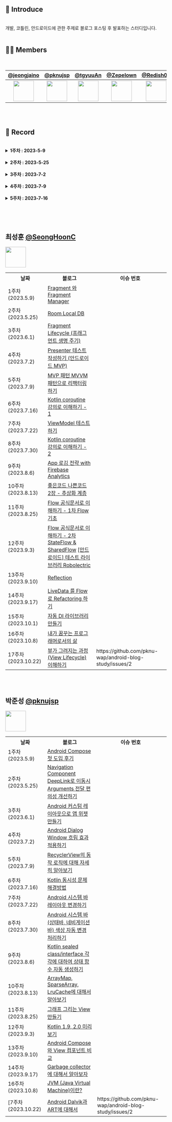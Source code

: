 ## 💫 Introduce

<br>
개발, 코틀린, 안드로이드에 관한 주제로 블로그 포스팅 후 발표하는 스터디입니다.
<br><br>

## 🧑‍💻 Members

<br>

|                                             [@jeongjaino](https://github.com/jeongjaino)                                             |                                                [@pknujsp](https://github.com/pknujsp)                                                 |                                                 [@tgyuuAn](https://github.com/tgyuuAn)                                                 |                                             [@Zepelown](https://github.com/Zepelown)                                              |                                             [@Redish03](https://github.com/Redish03)                                              |                                             [@SeongHoonC](https://github.com/SeongHoonC)                                             |
| :----------------------------------------------------------------------------------------------------------------------------------: | :-----------------------------------------------------------------------------------------------------------------------------------: | :------------------------------------------------------------------------------------------------------------------------------------: | :-------------------------------------------------------------------------------------------------------------------------------: | :-------------------------------------------------------------------------------------------------------------------------------: | :----------------------------------------------------------------------------------------------------------------------------------: |
| <a href="(https://github.com/jeongjaino"><img src="https://avatars.githubusercontent.com/u/77484719?v=4" width="64" height="64"></a> | <a href="https://github.com/pknujsp"><img src="https://avatars.githubusercontent.com/u/48265129?s=64&v=4" width="64" height="64"></a> | <a href="https://github.com/tgyuuAn"><img src="https://avatars.githubusercontent.com/u/116813010?s=64&v=4" width="64" height="64"></a> | <a href="https://github.com/Zepelown"><img src="https://avatars.githubusercontent.com/u/49135677?v=4" width="64" height="64"></a> | <a href="https://github.com/Redish03"><img src="https://avatars.githubusercontent.com/u/98575563?v=4" width="64" height="64"></a> | <a href="https://github.com/SeongHoonC"><img src="https://avatars.githubusercontent.com/u/108349655?v=4" width="64" height="64"></a> |

<br><br>
## 📝 Record

<br>

<details>
<summary><strong>1주차 : 2023-5-9</strong></summary>

- [[안드로이드] 아키텍처 원칙](https://namamim.tistory.com/1) - ([@Zepelown](https://github.com/Zepelown))(https://github.com/pknujsp))
- [Android Jetpack : Paging3 + Room로 로컬 캐싱 구현하기](https://jeongjaino.tistory.com/41) - ([@jeongjaino](https://github.com/jeongjaino))
- [Kotlin 기본 문법 & 함수](https://blog.naver.com/pluto0303/223097477546) - ([@Redish03](https://github.com/Redish03))
</details>
<br>
<details>
<summary><strong>2주차 : 2023-5-25</strong></summary>
  
- [Android SharedData : View간 Data를 공유하는 방법 및 예시](https://jeongjaino.tistory.com/42) - ([@jeongjaino](https://github.com/jeongjaino))
- [Kotlin 기본 문법(2)](https://m.blog.naver.com/pluto0303/223105639326) - ([@Redish03](https://github.com/Redish03))
- [[안드로이드]RecyclerView에 관하여](https://namamim.tistory.com/2) - ([@Zepelown](https://github.com/Zepelown))
</details>
<br>
<details>
<summary><strong>3주차 : 2023-7-2</strong></summary>
  
- [앱이 시작되는 방법 3가지 - Cold Start, Warm Start, Hot Start 쉽게 이해하기 (Android)](https://blog.naver.com/tgyuu_/223140430401), [Andorid 12 이후, Splash Screen API로 Splash 대응하기 (Android)](https://blog.naver.com/tgyuu_/223141449215) - ([@tgyuuAn](https://github.com/tgyuuAn))
- [Android 주요 구성 요소](https://blog.naver.com/pluto0303/223144200967) - ([@Redish03](https://github.com/Redish03))
- [[안드로이드]DataStore에 대하여](https://namamim.tistory.com/4) - ([@Zepelown](https://github.com/Zepelown))
- [Android Version Catalog : 라이브러리 버전 관리](https://jeongjaino.tistory.com/46) - ([@jeongjaino](https://github.com/jeongjaino))
</details>
<br>
<details>
<summary><strong>4주차 : 2023-7-9</strong></summary>
  
- [화면 구성하기 - Activity 활용](https://blog.naver.com/pluto0303/223150472475) - ([@Redish03](https://github.com/Redish03))
- [Kotlin Result : 결과와 예외 처리하기](https://jeongjaino.tistory.com/47) - ([@jeongjaino](https://github.com/jeongjaino))
- [[안드로이드]FragmentManager](https://namamim.tistory.com/5) - ([@Zepelown](https://github.com/Zepelown))
- [사용자의 인증을 확인하는 방식 3가지 쿠키, 세션, 토큰 (HTTP)](https://blog.naver.com/tgyuu_/223151236233) - ([@tgyuuAn](https://github.com/tgyuuAn))
</details>
<br>
<details>
<summary><strong>5주차 : 2023-7-16</strong></summary>
  
- [[안드로이드] 콘텐츠 제공자(ContentProvider) 와 콘텐츠 리졸버(ContentResolver)](https://namamim.tistory.com/6) - ([@Zepelown](https://github.com/Zepelown))
- [Android Multi Module : 다중 모듈 구성시 발생할 수 있는 문제](https://jeongjaino.tistory.com/51) - ([@jeongjaino](https://github.com/jeongjaino))
- [클린 아키텍처, MVVM 완전 쉽게 풀어서 설명하기 (1) - 의존성, 의존성 역전 (Architecture Pattern)](https://blog.naver.com/tgyuu_/223157801061) - ([@tgyuuAn](https://github.com/tgyuuAn))
</details>
<br>

<br><br>

## 최성훈 [@SeongHoonC](https://github.com/SeongHoonC)
<a href="https://github.com/SeongHoonC"><img src="https://avatars.githubusercontent.com/u/108349655?v=4" width="64" height="64"></a> 

<table>
    <tr>
        <th>날짜</th>
        <th>블로그</th>
      <th>이슈 번호</th>
    </tr>
    <tr>
        <td>1주차 (2023.5.9)</td>
        <td>
          <a href="https://seonghoonc.tistory.com/17">Fragment 와 Fragment Manager</a>
        </td>
    </tr>
   <tr>
        <td>2주차 (2023.5.25)</td>
        <td>
          <a href="https://seonghoonc.tistory.com/18">Room Local DB</a>
        </td>
    </tr>
    <tr>
        <td>3주차 (2023.6.1)</td>
        <td>
          <a href="https://seonghoonc.tistory.com/19">Fragment Lifecycle (프래그먼트 생명 주기)</a>
        </td>
    </tr>
    <tr>
        <td>4주차 (2023.7.2)</td>
        <td>
          <a href="https://seonghoonc.tistory.com/20">Presenter 테스트 작성하기 (안드로이드 MVP)</a>
        </td>
    </tr>
    <tr>
        <td>5주차 (2023.7.9)</td>
        <td>
          <a href="https://seonghoonc.tistory.com/21">MVP 패턴 MVVM 패턴으로 리팩터링하기</a>
        </td>
    </tr>
    <tr>
        <td>6주차 (2023.7.16)</td>
        <td>
          <a href="https://seonghoonc.tistory.com/22">Kotlin coroutine 강의로 이해하기 - 1</a>
        </td>
    </tr>
    <tr>
        <td>7주차 (2023.7.22)</td>
        <td>
          <a href="https://seonghoonc.tistory.com/23">ViewModel 테스트하기</a>
        </td>
    </tr>
  <tr>
        <td>8주차 (2023.7.30)</td>
        <td>
          <a href="https://seonghoonc.tistory.com/24">Kotlin coroutine 강의로 이해하기 - 2</a>
        </td>
    </tr>
  <tr>
        <td>9주차 (2023.8.6)</td>
        <td>
          <a href="https://seonghoonc.tistory.com/25">App 로깅 전략 with Firebase Analytics</a>
        </td>
    </tr>
    <tr>
        <td>10주차 (2023.8.13)</td>
        <td>
          <a href="https://seonghoonc.tistory.com/26">좋은코드 나쁜코드 2장 - 추상화 계층</a>
        </td>
    </tr>
  <tr>
        <td>11주차 (2023.8.25)</td>
        <td>
          <a href="https://seonghoonc.tistory.com/29">Flow 공식문서로 이해하기 - 1차 Flow 기초</a>
        </td>
    </tr>
  <tr>
        <td>12주차 (2023.9.3)</td>
        <td>
          <a href="https://seonghoonc.tistory.com/30">Flow 공식문서로 이해하기 - 2차 StateFlow & SharedFlow</a>
          <a href="https://seonghoonc.tistory.com/31">[안드로이드] 테스트 라이브러리 Robolectric</a>
        </td>
    </tr>
  <tr>
        <td>13주차 (2023.9.10)</td>
        <td>
          <a href="https://seonghoonc.tistory.com/32">Reflection</a>
        </td>
    </tr>
  <tr>
      <td>14주차 (2023.9.17)</td>
        <td>
          <a href="https://seonghoonc.tistory.com/33">LiveData 를 Flow 로 Refactoring 하기</a>
      </td>
  </tr>
  <tr>
      <td>15주차 (2023.10.1)</td>
        <td>
          <a href="https://seonghoonc.tistory.com/34">자동 DI 라이브러리 만들기</a>
      </td>
  </tr>
  <tr>
      <td>16주차 (2023.10.8)</td>
        <td>
          <a href="https://seonghoonc.tistory.com/35">내가 꿈꾸는 프로그래머로서의 삶</a>
      </td>
  </tr>
  <tr>
      <td>17주차 (2023.10.22)</td>
        <td>
          <a href="https://seonghoonc.tistory.com/36">뷰가 그려지는 과정(View Lifecycle) 이해하기</a>
      </td>
    <td>https://github.com/pknu-wap/android-blog-study/issues/2</td>
  </tr>
</table>

<br><br>

## 박준성 [@pknujsp](https://github.com/pknujsp)  
<a href="https://github.com/pknujsp"><img src="https://avatars.githubusercontent.com/u/48265129?s=64&v=4" width="64" height="64"></a>

<table>
    <tr>
        <th>날짜</th>
        <th>블로그</th>
        <th>이슈 번호</th>
    </tr>
    <tr>
        <td>1주차 (2023.5.9)</td>
        <td>
          <a href="https://pknujsp.github.io/compose/2023/05/09/Android-Compose-%EC%B2%AB-%EB%8F%84%EC%9E%85-%ED%9B%84%EA%B8%B0.html">Android Compose 첫 도입 후기</a>
        </td>
    </tr>
   <tr>
        <td>2주차 (2023.5.25)</td>
        <td>
          <a href="https://pknujsp.github.io/navigation/2023/05/23/%EB%84%A4%EB%B9%84%EA%B2%8C%EC%9D%B4%EC%85%98-%EC%BB%B4%ED%8F%AC%EB%84%8C%ED%8A%B8-%EB%94%A5%EB%A7%81%ED%81%AC-%EC%82%AC%EC%9A%A9%EC%84%B1-%EA%B0%9C%EC%84%A0%ED%95%98%EA%B8%B0.html">Navigation Component DeepLink로 이동시 Arguments 전달 편의성 개선하기</a>
        </td>
    </tr>
    <tr>
        <td>3주차 (2023.6.1)</td>
        <td>
          <a href="https://pknujsp.github.io/android/2023/05/31/Android-커스텀-레이아웃으로-앱-위젯-만들기.html">Android 커스텀 레이아웃으로 앱 위젯 만들기</a>
        </td>
    </tr>
    <tr>
        <td>4주차 (2023.7.2)</td>
        <td>
          <a href="https://pknujsp.github.io/android/2023/07/01/Android-Dialog-%EB%B0%B0%EA%B2%BD-%ED%9D%90%EB%A6%BC-%ED%9A%A8%EA%B3%BC-%EC%A0%81%EC%9A%A9%ED%95%98%EA%B8%B0.html">Android Dialog Window 흐림 효과 적용하기</a>
        </td>
    </tr>
    <tr>
        <td>5주차 (2023.7.9)</td>
        <td>
          <a href="https://pknujsp.github.io/android/2023/07/09/RecyclerViewPool%EC%97%90-%EB%8C%80%ED%95%B4.html">RecyclerView의 동작 로직에 대해 자세히 알아보기</a>
        </td>
    </tr>
    <tr>
        <td>6주차 (2023.7.16)</td>
        <td>
          <a href="https://pknujsp.github.io/kotlin/2023/07/14/Kotlin-동시성-문제-해결방법.html">Kotlin 동시성 문제 해결방법</a>
        </td>
    </tr>
    <tr>
        <td>7주차 (2023.7.22)</td>
        <td>
          <a href="https://pknujsp.github.io/android/2023/07/22/Android-시스템바-레이아웃-변경하기.html">Android 시스템 바 레이아웃 변경하기</a>
        </td>
    </tr>
    <tr>
        <td>8주차 (2023.7.30)</td>
        <td>
          <a href="https://pknujsp.github.io/android/2023/07/30/Android-상태바와-네비게이션바-색상-자동-변경-처리하기.html">Android 시스템 바(상태바, 네비게이션바) 색상 자동 변경 처리하기</a>
        </td>
    </tr>
   <tr>
        <td>9주차 (2023.8.6)</td>
        <td>
          <a href="https://pknujsp.github.io/kotlin/2023/08/03/Kotlin-sealed-class-상태별-함수-자동-생성하기.html">Kotlin sealed class/interface 각각에 대하여 상태 함수 자동 생성하기</a>
        </td>
    </tr>
    <tr>
        <td>10주차 (2023.8.13)</td>
        <td>
          <a href="https://pknujsp.github.io/android/2023/08/13/androidx.collection-라이브러리-살펴보기(SparseArray,-ArrayMap,-LruCache-/).html">ArrayMap, SparseArray, LruCache에 대해서 알아보기</a>
        </td>
    </tr>
    <tr>
        <td>11주차 (2023.8.25)</td>
        <td>
          <a href="https://pknujsp.github.io/android/2023/08/24/Android-그래프-그리는-View만들기.html">그래프 그리는 View만들기</a>
        </td>
    </tr>
    <tr>
        <td>12주차 (2023.9.3)</td>
        <td>
          <a href="https://pknujsp.github.io/kotlin/2023/09/02/Kotlin-1.9,-2.0-미리보기.html">Kotlin 1.9, 2.0 미리보기</a>
        </td>
    </tr>
     <tr>
        <td>13주차 (2023.9.10)</td>
        <td>
          <a href="https://pknujsp.github.io/android/2023/09/10/Android-Compose와-View컴포넌트-비교.html">Android Compose와 View 컴포넌트 비교</a>
        </td>
    </tr>
    <tr>
        <td>14주차 (2023.9.17)</td>
        <td>
          <a href="https://pknujsp.github.io/garbagecollector/2023/09/17/Garbage-collector에-대해서.html">Garbage collector에 대해서 알아보자</a>
        </td>
    </tr>
     <tr>
        <td>16주차 (2023.10.8)</td>
        <td>
          <a href="https://pknujsp.github.io/jvm/2023/10/08/JVM(Java-Virtual-Machine)이란.html#h-httpsmediumcomlazysouljvm-ec9db4eb9e80-c142b01571f2">JVM (Java Virtual Machine)이란?</a>
        </td>
    </tr>
    <tr>
        <td>[7주차 (2023.10.22)</td>
        <td>
          <a href="https://pknujsp.github.io/dalvik/art/android/2023/10/15/Android-Dalvik과-Art에-대해서.html">Android Dalvik과 ART에 대해서</a>
        </td>
      <td>https://github.com/pknu-wap/android-blog-study/issues/2</td>
    </tr>
  

</table>
